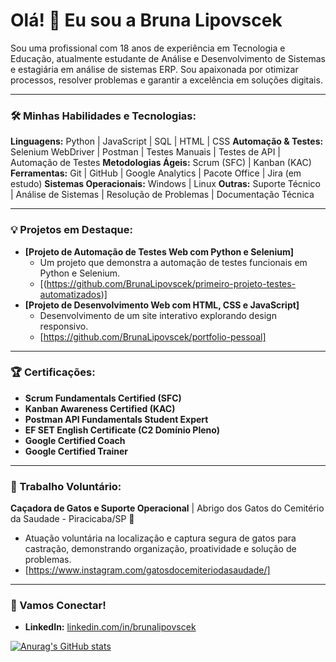 # Olá! 👋 Eu sou a Bruna Lipovscek

Sou uma profissional com 18 anos de experiência em Tecnologia e Educação, atualmente estudante de Análise e Desenvolvimento de Sistemas e estagiária em análise de sistemas ERP. Sou apaixonada por otimizar processos, resolver problemas e garantir a excelência em soluções digitais.

---

### 🛠️ Minhas Habilidades e Tecnologias:

**Linguagens:** Python | JavaScript | SQL | HTML | CSS
**Automação & Testes:** Selenium WebDriver | Postman | Testes Manuais | Testes de API | Automação de Testes
**Metodologias Ágeis:** Scrum (SFC) | Kanban (KAC)
**Ferramentas:** Git | GitHub | Google Analytics | Pacote Office | Jira (em estudo)
**Sistemas Operacionais:** Windows | Linux
**Outras:** Suporte Técnico | Análise de Sistemas | Resolução de Problemas | Documentação Técnica

---

### 💡 Projetos em Destaque:

* **[Projeto de Automação de Testes Web com Python e Selenium]**
    * Um projeto que demonstra a automação de testes funcionais em Python e Selenium.
    * [(https://github.com/BrunaLipovscek/primeiro-projeto-testes-automatizados)]
* **[Projeto de Desenvolvimento Web com HTML, CSS e JavaScript]**
    * Desenvolvimento de um site interativo explorando design responsivo.
    * [https://github.com/BrunaLipovscek/portfolio-pessoal]

---

### 🏆 Certificações:

* **Scrum Fundamentals Certified (SFC)**
* **Kanban Awareness Certified (KAC)**
* **Postman API Fundamentals Student Expert**
* **EF SET English Certificate (C2 Domínio Pleno)**
* **Google Certified Coach**
* **Google Certified Trainer**

---

### 🌱 Trabalho Voluntário:

**Caçadora de Gatos e Suporte Operacional** | Abrigo dos Gatos do Cemitério da Saudade - Piracicaba/SP 🐾
* Atuação voluntária na localização e captura segura de gatos para castração, demonstrando organização, proatividade e solução de problemas.
* [https://www.instagram.com/gatosdocemiteriodasaudade/]

---

### 💬 Vamos Conectar!

* **LinkedIn:** [linkedin.com/in/brunalipovscek](https://linkedin.com/in/brunalipovscek)

[![Anurag's GitHub stats](https://github-readme-stats.vercel.app/api?username=brunalipovscek&show_icons=true&theme=synthwave)](https://github.com/anuraghazra/github-readme-stats)
